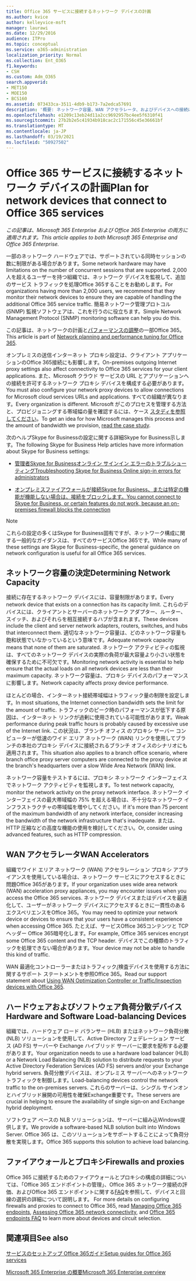 ```yaml
---
title: Office 365 サービスに接続するネットワーク デバイスの計画
ms.author: kvice
author: kelleyvice-msft
manager: laurawi
ms.date: 12/29/2016
audience: ITPro
ms.topic: conceptual
ms.service: o365-administration
localization_priority: Normal
ms.collection: Ent_O365
f1.keywords:
- CSH
ms.custom: Adm_O365
search.appverid:
- MET150
- MOE150
- BCS160
ms.assetid: 073433ca-3511-4db9-b173-7a2edca57691
description: '概要: ネットワーク容量、WAN アクセラレータ、およびデバイスへの接続に使用される負荷分散デバイスに関する考慮事項についてOffice 365。'
ms.openlocfilehash: e1209c13eb24d11a2cc9692957bc4ee5f6310f41
ms.sourcegitcommit: 27b2b2e5c41934b918cac2c171556c45e36661bf
ms.translationtype: MT
ms.contentlocale: ja-JP
ms.lasthandoff: 03/19/2021
ms.locfileid: "50927502"
---
```

# <a name="plan-for-network-devices-that-connect-to-office-365-services"></a><span data-ttu-id="f8151-103">Office 365 サービスに接続するネットワーク デバイスの計画</span><span class="sxs-lookup"><span data-stu-id="f8151-103">Plan for network devices that connect to Office 365 services</span></span>

<span data-ttu-id="f8151-104">*この記事は、Microsoft 365 Enterprise および Office 365 Enterprise の両方に適用されます。*</span><span class="sxs-lookup"><span data-stu-id="f8151-104">*This article applies to both Microsoft 365 Enterprise and Office 365 Enterprise.*</span></span>
  
<span data-ttu-id="f8151-105">一部のネットワーク ハードウェアでは、サポートされている同時セッションの数に制限がある場合があります。</span><span class="sxs-lookup"><span data-stu-id="f8151-105">Some network hardware may have limitations on the number of concurrent sessions that are supported.</span></span> <span data-ttu-id="f8151-106">2,000 人を超えるユーザーを持つ組織では、ネットワーク デバイスを監視して、追加のサービス トラフィックを処理Office 365することをお勧めします。</span><span class="sxs-lookup"><span data-stu-id="f8151-106">For organizations having more than 2,000 users, we recommend that they monitor their network devices to ensure they are capable of handling the additional Office 365 service traffic.</span></span> <span data-ttu-id="f8151-107">簡易ネットワーク管理プロトコル (SNMP) 監視ソフトウェアは、これを行うのに役立ちます。</span><span class="sxs-lookup"><span data-stu-id="f8151-107">Simple Network Management Protocol (SNMP) monitoring software can help you do this.</span></span>

<span data-ttu-id="f8151-108">この記事は、ネットワークの計画と[パフォーマンスの調整](./network-planning-and-performance.md)の一部Office 365。</span><span class="sxs-lookup"><span data-stu-id="f8151-108">This article is part of [Network planning and performance tuning for Office 365](./network-planning-and-performance.md).</span></span>

<span data-ttu-id="f8151-109">オンプレミスの送信インターネット プロキシ設定は、クライアント アプリケーションのOffice 365接続にも影響します。</span><span class="sxs-lookup"><span data-stu-id="f8151-109">On-premises outgoing Internet proxy settings also affect connectivity to Office 365 services for your client applications.</span></span> <span data-ttu-id="f8151-110">また、Microsoft クラウド サービスの URL とアプリケーションへの接続を許可するネットワーク プロキシ デバイスを構成する必要があります。</span><span class="sxs-lookup"><span data-stu-id="f8151-110">You must also configure your network proxy devices to allow connections for Microsoft cloud services URLs and applications.</span></span> <span data-ttu-id="f8151-111">すべての組織が異なります。</span><span class="sxs-lookup"><span data-stu-id="f8151-111">Every organization is different.</span></span> <span data-ttu-id="f8151-112">Microsoft がこのプロセスを管理する方法と、プロビジョニングする帯域幅の量を確認するには、ケース [スタディを参照してください](https://www.microsoft.com/itshowcase/Article/Content/631/Optimizing-network-performance-for-Microsoft-Office-365)。</span><span class="sxs-lookup"><span data-stu-id="f8151-112">To get an idea for how Microsoft manages this process and the amount of bandwidth we provision, [read the case study](https://www.microsoft.com/itshowcase/Article/Content/631/Optimizing-network-performance-for-Microsoft-Office-365).</span></span>
  
<span data-ttu-id="f8151-113">次のヘルプSkype for Businessの設定に関する詳細Skype for Business示します。</span><span class="sxs-lookup"><span data-stu-id="f8151-113">The following Skype for Business Help articles have more information about Skype for Business settings:</span></span>
  
- [<span data-ttu-id="f8151-114">管理者Skype for Businessオンライン サインイン エラーのトラブルシューティング</span><span class="sxs-lookup"><span data-stu-id="f8151-114">Troubleshooting Skype for Business Online sign-in errors for administrators</span></span>](/skypeforbusiness/set-up-skype-for-business-online/troubleshooting-sign-in-errors-for-admins)

- [<span data-ttu-id="f8151-115">オンプレミスファイアウォールが接続Skype for Business、または特定の機能が機能しない場合は、接続をブロックします。</span><span class="sxs-lookup"><span data-stu-id="f8151-115">You cannot connect to Skype for Business, or certain features do not work, because an on-premises firewall blocks the connection</span></span>](https://go.microsoft.com/fwlink/p/?LinkID=243625)

> [!NOTE]
> <span data-ttu-id="f8151-116">これらの設定の多くはSkype for Business固有ですが、ネットワーク構成に関する一般的なガイダンスは、すべてのサービスOffice 365です。</span><span class="sxs-lookup"><span data-stu-id="f8151-116">While many of these settings are Skype for Business-specific, the general guidance on network configuration is useful for all Office 365 services.</span></span>
  
## <a name="determining-network-capacity"></a><span data-ttu-id="f8151-117">ネットワーク容量の決定</span><span class="sxs-lookup"><span data-stu-id="f8151-117">Determining Network Capacity</span></span>

<span data-ttu-id="f8151-118">接続に存在するネットワーク デバイスには、容量制限があります。</span><span class="sxs-lookup"><span data-stu-id="f8151-118">Every network device that exists on a connection has its capacity limit.</span></span> <span data-ttu-id="f8151-119">これらのデバイスには、クライアントとサーバーのネットワーク アダプター、ルーター、スイッチ、およびそれらを相互接続するハブが含まれます。</span><span class="sxs-lookup"><span data-stu-id="f8151-119">These devices include the client and server network adapters, routers, switches, and hubs that interconnect them.</span></span> <span data-ttu-id="f8151-120">適切なネットワーク容量は、どのネットワーク容量も飽和状態でいなかっているという意味です。</span><span class="sxs-lookup"><span data-stu-id="f8151-120">Adequate network capacity means that none of them are saturated.</span></span> <span data-ttu-id="f8151-121">ネットワーク アクティビティの監視は、すべてのネットワーク デバイスの実際の負荷が最大容量より小さい状態を確保するために不可欠です。</span><span class="sxs-lookup"><span data-stu-id="f8151-121">Monitoring network activity is essential to help ensure that the actual loads on all network devices are less than their maximum capacity.</span></span> <span data-ttu-id="f8151-122">ネットワーク容量は、プロキシ デバイスのパフォーマンスに影響します。</span><span class="sxs-lookup"><span data-stu-id="f8151-122">Network capacity affects proxy device performance.</span></span>
  
<span data-ttu-id="f8151-123">ほとんどの場合、インターネット接続帯域幅はトラフィック量の制限を設定します。</span><span class="sxs-lookup"><span data-stu-id="f8151-123">In most situations, the Internet connection bandwidth sets the limit for the amount of traffic.</span></span> <span data-ttu-id="f8151-124">トラフィックのピーク時のパフォーマンスが低下する原因は、インターネット リンクが過剰に使用されている可能性があります。</span><span class="sxs-lookup"><span data-stu-id="f8151-124">Weak performance during peak traffic hours is probably caused by excessive use of the Internet link.</span></span> <span data-ttu-id="f8151-125">この状況は、ブランチ オフィス のプロキシ サーバー コンピューターが低速のワイド エリア ネットワーク (WAN) リンクを使用してブランチの本社のプロキシ デバイスに接続されるブランチ オフィスのシナリオにも適用されます。</span><span class="sxs-lookup"><span data-stu-id="f8151-125">This situation also applies to a branch office scenario, where branch office proxy server computers are connected to the proxy device at the branch's headquarters over a slow Wide Area Network (WAN) link.</span></span>
  
<span data-ttu-id="f8151-126">ネットワーク容量をテストするには、プロキシ ネットワーク インターフェイスでネットワーク アクティビティを監視します。</span><span class="sxs-lookup"><span data-stu-id="f8151-126">To test network capacity, monitor the network activity on the proxy network interface.</span></span> <span data-ttu-id="f8151-127">ネットワーク インターフェイスの最大帯域幅の 75% を超える場合は、不十分なネットワーク インフラストラクチャの帯域幅を増やしてください。</span><span class="sxs-lookup"><span data-stu-id="f8151-127">If it's more than 75 percent of the maximum bandwidth of any network interface, consider increasing the bandwidth of the network infrastructure that's inadequate.</span></span> <span data-ttu-id="f8151-128">または、HTTP 圧縮などの高度な機能の使用を検討してください。</span><span class="sxs-lookup"><span data-stu-id="f8151-128">Or, consider using advanced features, such as HTTP compression.</span></span>
  
## <a name="wan-accelerators"></a><span data-ttu-id="f8151-129">WAN アクセラレータ</span><span class="sxs-lookup"><span data-stu-id="f8151-129">WAN Accelerators</span></span>

<span data-ttu-id="f8151-130">組織でワイド エリア ネットワーク (WAN) アクセラレーション プロキシ アプライアンスを使用している場合は、ネットワーク サービスにアクセスするときに問題Office 365があります。</span><span class="sxs-lookup"><span data-stu-id="f8151-130">If your organization uses wide area network (WAN) acceleration proxy appliances, you may encounter issues when you access the Office 365 services.</span></span> <span data-ttu-id="f8151-131">ネットワーク デバイスまたはデバイスを最適化して、ユーザーがネットワーク デバイスにアクセスするときに一貫性のあるエクスペリエンスをOffice 365。</span><span class="sxs-lookup"><span data-stu-id="f8151-131">You may need to optimize your network device or devices to ensure that your users have a consistent experience when accessing Office 365.</span></span> <span data-ttu-id="f8151-132">たとえば、サービスOffice 365コンテンツと TCP ヘッダー Office 365暗号化します。</span><span class="sxs-lookup"><span data-stu-id="f8151-132">For example, Office 365 services encrypt some Office 365 content and the TCP header.</span></span> <span data-ttu-id="f8151-133">デバイスでこの種類のトラフィックを処理できない場合があります。</span><span class="sxs-lookup"><span data-stu-id="f8151-133">Your device may not be able to handle this kind of traffic.</span></span>
  
<span data-ttu-id="f8151-134">WAN 最適化コントローラーまたはトラフィック[/](https://support.microsoft.com/kb/2690045)検査デバイスを使用する方法に関するサポート ステートメントを参照Office 365。</span><span class="sxs-lookup"><span data-stu-id="f8151-134">Read our support statement about [Using WAN Optimization Controller or Traffic/Inspection devices with Office 365](https://support.microsoft.com/kb/2690045).</span></span>
  
## <a name="hardware-and-software-load-balancing-devices"></a><span data-ttu-id="f8151-135">ハードウェアおよびソフトウェア負荷分散デバイス</span><span class="sxs-lookup"><span data-stu-id="f8151-135">Hardware and Software Load-balancing Devices</span></span>

<span data-ttu-id="f8151-136">組織では、ハードウェア ロード バランサー (HLB) またはネットワーク負荷分散 (NLB) ソリューションを使用して、Active Directory フェデレーション サービス (AD FS) サーバーや Exchange ハイブリッド サーバーに要求を配布する必要があります。</span><span class="sxs-lookup"><span data-stu-id="f8151-136">Your organization needs to use a hardware load balancer (HLB) or a Network Load Balancing (NLB) solution to distribute requests to your Active Directory Federation Services (AD FS) servers and/or your Exchange hybrid servers.</span></span> <span data-ttu-id="f8151-137">負荷分散デバイスは、オンプレミス サーバーへのネットワーク トラフィックを制御します。</span><span class="sxs-lookup"><span data-stu-id="f8151-137">Load-balancing devices control the network traffic to the on-premises servers.</span></span> <span data-ttu-id="f8151-138">これらのサーバーは、シングル サインオンとハイブリッド展開の可用性を確保Exchange重要です。</span><span class="sxs-lookup"><span data-stu-id="f8151-138">These servers are crucial in helping to ensure the availability of single sign-on and Exchange hybrid deployment.</span></span>
  
<span data-ttu-id="f8151-139">ソフトウェア ベースの NLB ソリューションは、サーバーに組み込Windows提供します。</span><span class="sxs-lookup"><span data-stu-id="f8151-139">We provide a software-based NLB solution built into Windows Server.</span></span> <span data-ttu-id="f8151-140">Office 365 は、このソリューションをサポートすることによって負荷分散を実現します。</span><span class="sxs-lookup"><span data-stu-id="f8151-140">Office 365 supports this solution to achieve load balancing.</span></span>
  
## <a name="firewalls-and-proxies"></a><span data-ttu-id="f8151-141">ファイアウォールとプロキシ</span><span class="sxs-lookup"><span data-stu-id="f8151-141">Firewalls and proxies</span></span>

<span data-ttu-id="f8151-142">Office 365 に接続するためのファイアウォールとプロキシの構成の詳細については、「Office 365 エンドポイントの管理」、Office 365 ネットワーク接続の評価、および[](assessing-network-connectivity.md)Office 365 エンドポイントに関する[FAQ](https://support.office.com/article/d4088321-1c89-4b96-9c99-54c75cae2e6d)を参照して、デバイスと回線の選択の詳細について説明します。 [](https://support.office.com/article/99cab9d4-ef59-4207-9f2b-3728eb46bf9a)</span><span class="sxs-lookup"><span data-stu-id="f8151-142">For more details on configuring firewalls and proxies to connect to Office 365, read [Managing Office 365 endpoints](https://support.office.com/article/99cab9d4-ef59-4207-9f2b-3728eb46bf9a), [Assessing Office 365 network connectivity](assessing-network-connectivity.md), and [Office 365 endpoints FAQ](https://support.office.com/article/d4088321-1c89-4b96-9c99-54c75cae2e6d) to learn more about devices and circuit selection.</span></span>
  
## <a name="see-also"></a><span data-ttu-id="f8151-143">関連項目</span><span class="sxs-lookup"><span data-stu-id="f8151-143">See also</span></span>

[<span data-ttu-id="f8151-144">サービスのセットアップ Office 365ガイド</span><span class="sxs-lookup"><span data-stu-id="f8151-144">Setup guides for Office 365 services</span></span>](setup-guides-for-microsoft-365.md)

[<span data-ttu-id="f8151-145">Microsoft 365 Enterprise の概要</span><span class="sxs-lookup"><span data-stu-id="f8151-145">Microsoft 365 Enterprise overview</span></span>](microsoft-365-overview.md)